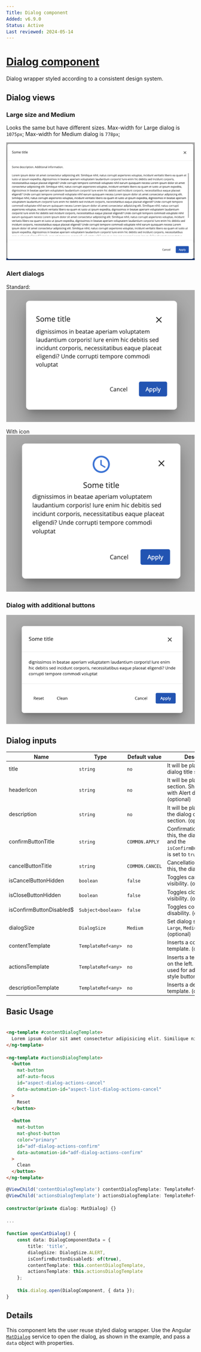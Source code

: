 ```yaml
---
Title: Dialog component
Added: v6.9.0
Status: Active
Last reviewed: 2024-05-14
---
```


# [Dialog component](../../../lib/content-services/src/lib/dialogs/dialog/ "Defined in dialog.component.ts")

Dialog wrapper styled according to a consistent design system.

## Dialog views

### Large size and Medium

Looks the same but have different sizes.
Max-width for Large dialog is `1075px`;
Max-width for Medium dialog is `778px`;

![Large and Medium dialog component](../../docassets/images/adf-dialog.png)

### Alert dialogs

Standard:
![Standard alert dialog component](../../docassets/images/adf-dialog-alert-standart.png)

With icon
![Alert dialog component with icon](../../docassets/images/adf-dialog-alert-with-icon.png)

### Dialog with additional buttons

![Dialog with additional buttons](../../docassets/images/adf-dialog-with-additional-buttons.png)

## Dialog inputs

| Name | Type | Default value | Description |
| ---- | ---- | ------------- | ----------- |
| title | `string` | `no` | It will be placed in the dialog title section. |
| headerIcon | `string` | `no` | It will be placed in header section. Should be used with Alert dialogs. (optional) |
| description | `string` | `no` | It will be placed first in the dialog content section. (optional) |
| confirmButtonTitle | `string` | `COMMON.APPLY` | Confirmation action. After this, the dialog is closed and the `isConfirmButtonDisabled$` is set to `true`. (optional) |
| cancelButtonTitle | `string` | `COMMON.CANCEL` | Cancellation action. After this, the dialog is closed |
| isCancelButtonHidden | `boolean` | `false` | Toggles cancel button visibility. (optional) |
| isCloseButtonHidden | `boolean` | `false` | Toggles close button visibility. (optional) |
| isConfirmButtonDisabled$ | `Subject<boolean>` | `false` | Toggles confirm button disability. (optional) |
| dialogSize | `DialogSize` | `Medium` | Set dialog size. Can be `Large`, `Medium`, `Alert`. (optional) |
| contentTemplate | `TemplateRef<any>` | `no` | Inserts a content template. (optional) |
| actionsTemplate | `TemplateRef<any>` | `no` | Inserts a template styled on the left. Should be used for additional `ghost` style buttons. (optional) |
| descriptionTemplate | `TemplateRef<any>` | `no` | Inserts a description template. (optional) |

## Basic Usage 

```html

<ng-template #contentDialogTemplate>
  Lorem ipsum dolor sit amet consectetur adipisicing elit. Similique nihil, natus corrupti asperiores voluptas, incidunt veritatis.
</ng-template>

<ng-template #actionsDialogTemplate>
  <button
    mat-button
    adf-auto-focus
    id="aspect-dialog-actions-cancel"
    data-automation-id="aspect-list-dialog-actions-cancel"
  >
    Reset
  </button>

  <button
    mat-button
    mat-ghost-button
    color="primary"
    id="adf-dialog-actions-confirm"
    data-automation-id="adf-dialog-actions-confirm"
  >
    Clean
  </button>
</ng-template>
```

```ts
@ViewChild('contentDialogTemplate') contentDialogTemplate: TemplateRef<any>;
@ViewChild('actionsDialogTemplate') actionsDialogTemplate: TemplateRef<any>;

constructor(private dialog: MatDialog) {}

...

function openCatDialog() {
    const data: DialogComponentData = {
        title: 'title',
        dialogSize: DialogSize.ALERT,
        isConfirmButtonDisabled$: of(true),
        contentTemplate: this.contentDialogTemplate,
        actionsTemplate: this.actionsDialogTemplate
    };

    this.dialog.open(DialogComponent, { data });
}
```

## Details

This component lets the user reuse styled dialog wrapper. Use the
Angular [`MatDialog`](https://material.angular.io/components/dialog/overview)
service to open the dialog, as shown in the example, and pass a `data` object
with properties.
